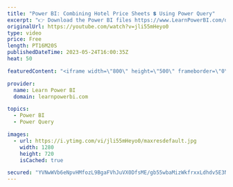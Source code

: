 ```yaml
---
title: "Power BI: Combining Hotel Price Sheets 💲 Using Power Query"
excerpt: "👉 Download the Power BI files https://www.LearnPowerBI.com/download 👉 Ask Power BI Questions: https://www.LearnPowerBI.com/question 👉 Get Power BI Training: https://www.LearnPowerBI.com/training 👉 Get Power Advance BI Training: https://www.LearnPowerBI.com/advance  ================================"
originalUrl: https://youtube.com/watch?v=jli55mHeyo0
type: video
price: Free
length: PT16M20S
publishedDateTime: 2023-05-24T16:00:35Z
heat: 50

featuredContent: "<iframe width=\"800\" height=\"500\" frameborder=\"0\" src=\"https://www.youtube.com/embed/jli55mHeyo0\" allow=\"accelerometer; autoplay; encrypted-media; gyroscope; picture-in-picture\" allowfullscreen></iframe>"

provider:
  name: Learn Power BI
  domain: learnpowerbi.com

topics:
  - Power BI
  - Power Query

images:
  - url: https://i.ytimg.com/vi/jli55mHeyo0/maxresdefault.jpg
    width: 1280
    height: 720
    isCached: true

secured: "YVNwWVb6eNpvHMfozL9BgaFVhJuVX0DfsME/gb55wbaMizWkfrxxLdhdv5E3NgttObL0rK7ytEVw8v2vC3Jj8V7JY7uk78cP24Kgb8Sm5ZD0kfwvj6wRSicFO0fksaqnfnroJa0oZZue5TxfPL8sqw7N7mXF+iP1irntwnLUPFCYq2K4+F+uGkkKMFDxKoqbx23TadhCU/7alLqp9w3FNfEtNRARZC/jkjcl2eqP28V0JWRA+Wi5WICAxtL7+ZFMXWz9ZQibRm8JVS7zozda1s7yXHP/oqlWNsme4LMwXOjIRtCTwPBCSfpmX6kEL6oWdiTQrQ6T7DsFA3+en7+VGePge4XfSBIU+qUxK4leB18+IggpkNiNRd3ozkpAaNRt+QXh5TL8t5JKQgNvg8rnfYwJU/L7SQjp663h52sObMU=;1n5ORpy7N8sSPmS/gE9GMw=="
---
```


